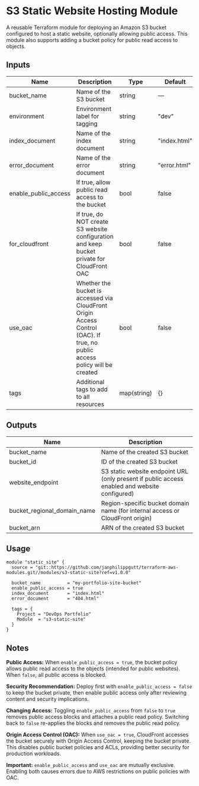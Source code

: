 # S3 Static Website Hosting Module

A reusable Terraform module for deploying an Amazon S3 bucket configured to host a static website, optionally allowing public access. This module also supports adding a bucket policy for public read access to objects.

## Inputs

| Name                   | Description                                                                                                                 | Type        | Default      | Required |
| ---------------------- | --------------------------------------------------------------------------------------------------------------------------- | ----------- | ------------ | -------- |
| bucket\_name           | Name of the S3 bucket                                                                                                       | string      | —            | yes      |
| environment            | Environment label for tagging                                                                                               | string      | "dev"        | no       |
| index\_document        | Name of the index document                                                                                                  | string      | "index.html" | no       |
| error\_document        | Name of the error document                                                                                                  | string      | "error.html" | no       |
| enable\_public\_access | If true, allow public read access to the bucket                                                                             | bool        | false        | no       |
| for\_cloudfront        | If true, do NOT create S3 website configuration and keep bucket private for CloudFront OAC                                  | bool        | false        | no       |
| use\_oac               | Whether the bucket is accessed via CloudFront Origin Access Control (OAC). If true, no public access policy will be created | bool        | false        | no       |
| tags                   | Additional tags to add to all resources                                                                                     | map(string) | {}           | no       |


## Outputs 

| Name                           | Description                                                                                   |
| ------------------------------ | --------------------------------------------------------------------------------------------- |
| bucket\_name                   | Name of the created S3 bucket                                                                 |
| bucket\_id                     | ID of the created S3 bucket                                                                   |
| website\_endpoint              | S3 static website endpoint URL (only present if public access enabled and website configured) |
| bucket\_regional\_domain\_name | Region-specific bucket domain name (for internal access or CloudFront origin)                 |
| bucket\_arn                    | ARN of the created S3 bucket                                                                  |


## Usage
```
module "static_site" {
  source = "git::https://github.com/janphilippgutt/terraform-aws-modules.git//modules/s3-static-site?ref=v1.0.0"

  bucket_name          = "my-portfolio-site-bucket"
  enable_public_access = true
  index_document       = "index.html"
  error_document       = "404.html"

  tags = {
    Project = "DevOps Portfolio"
    Module  = "s3-static-site"
  }
}
```

## Notes

**Public Access:**
When ```enable_public_access = true```, the bucket policy allows public read access to the objects (intended for public websites). When ```false```, all public access is blocked.

**Security Recommendation:**
Deploy first with ```enable_public_access = false``` to keep the bucket private, then enable public access only after reviewing content and security implications.

**Changing Access:**
Toggling ```enable_public_access``` from ```false``` to ```true``` removes public access blocks and attaches a public read policy. Switching back to ```false``` re-applies the blocks and removes the public read policy.

**Origin Access Control (OAC):**
When ```use_oac = true```, CloudFront accesses the bucket securely with Origin Access Control, keeping the bucket private. This disables public bucket policies and ACLs, providing better security for production workloads.

**Important:**
```enable_public_access``` and ```use_oac``` are mutually exclusive. Enabling both causes errors due to AWS restrictions on public policies with OAC.
